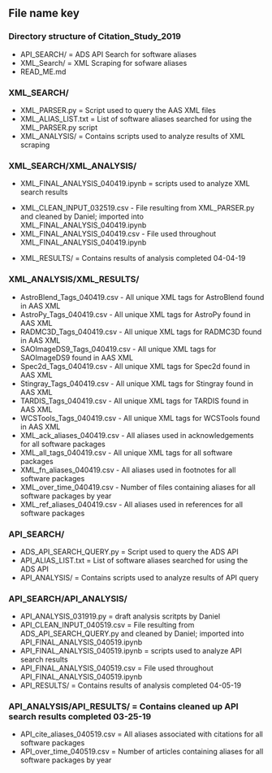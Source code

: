 ## File name key

### Directory structure of Citation_Study_2019
+ API_SEARCH/ = ADS API Search for software aliases
+ XML_Search/ = XML Scraping for sofware aliases
+ READ_ME.md

### XML_SEARCH/
+ XML_PARSER.py = Script used to query the AAS XML files
+ XML_ALIAS_LIST.txt = List of software aliases searched for using the XML_PARSER.py script
+ XML_ANALYSIS/ = Contains scripts used to analyze results of XML scraping

### XML_SEARCH/XML_ANALYSIS/
+ XML_FINAL_ANALYSIS_040419.ipynb = scripts used to analyze XML search results
* XML_CLEAN_INPUT_032519.csv - File resulting from XML_PARSER.py and cleaned by Daniel; imported into XML_FINAL_ANALYSIS_040419.ipynb
* XML_FINAL_ANALYSIS_040419.csv - File used throughout XML_FINAL_ANALYSIS_040419.ipynb
+ XML_RESULTS/ = Contains results of analysis completed 04-04-19

### XML_ANALYSIS/XML_RESULTS/
* AstroBlend_Tags_040419.csv - All unique XML tags for AstroBlend found in AAS XML 
* AstroPy_Tags_040419.csv - All unique XML tags for AstroPy found in AAS XML 
* RADMC3D_Tags_040419.csv - All unique XML tags for RADMC3D found in AAS XML 
* SAOImageDS9_Tags_040419.csv - All unique XML tags for SAOImageDS9 found in AAS XML 
* Spec2d_Tags_040419.csv - All unique XML tags for Spec2d found in AAS XML 
* Stingray_Tags_040419.csv - All unique XML tags for Stingray found in AAS XML 
* TARDIS_Tags_040419.csv - All unique XML tags for TARDIS found in AAS XML 
* WCSTools_Tags_040419.csv - All unique XML tags for WCSTools found in AAS XML 
* XML_ack_aliases_040419.csv - All aliases used in acknowledgements for all software packages 
* XML_all_tags_040419.csv - All unique XML tags for all software packages 
* XML_fn_aliases_040419.csv - All aliases used in footnotes for all software packages 
* XML_over_time_040419.csv - Number of files containing aliases for all software packages by year
* XML_ref_aliases_040419.csv - All aliases used in references for all software packages 

### API_SEARCH/
+ ADS_API_SEARCH_QUERY.py = Script used to query the ADS API
+ API_ALIAS_LIST.txt = List of software aliases searched for using the ADS API
+ API_ANALYSIS/ = Contains scripts used to analyze results of API query

### API_SEARCH/API_ANALYSIS/
+ API_ANALYSIS_031919.py = draft analysis scritpts by Daniel
+ API_CLEAN_INPUT_040519.csv = File resulting from ADS_API_SEARCH_QUERY.py and cleaned by Daniel; imported into API_FINAL_ANALYSIS_040519.ipynb
+ API_FINAL_ANALYSIS_040519.ipynb = scripts used to analyze API search results
+ API_FINAL_ANALYSIS_040519.csv = File used throughout API_FINAL_ANALYSIS_040519.ipynb
+ API_RESULTS/ = Contains results of analysis completed 04-05-19


### API_ANALYSIS/API_RESULTS/ = Contains cleaned up API search results completed 03-25-19
+ API_cite_aliases_040519.csv = All aliases associated with citations for all software packages
+ API_over_time_040519.csv = Number of articles containing aliases for all software packages by year

